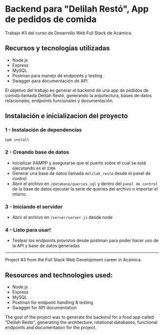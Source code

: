 # Backend para "Delilah Restó", App de pedidos de comida

Trabajo #3 del curso de Desarrollo Web Full Stack de Acámica.

## Recursos y tecnologías utilizadas

- Node.js
- Express
- MySQL
- Postman para manejo de endpoints y testing
- Swagger para documentación de API

El objetivo del trabajo es generar el backend de una app de pedidos de comida llamada Delilah Restó, generando la arquitectura, bases de datos relacionales, endpoints funcionales y documentación.

## Instalación e inicializacion del proyecto

### 1 - Instalación de dependencias

```
npm install
```

### 2 - Creando base de datos

- Inicializar XAMPP y asegurarse que el puerto sobre el cual se está ejecutando es el `3306`
- Generar una base de datos llamada `delilah_resto` desde el panel de control
- Abrir el archivo en `/database/queries.sql` y dentro del `panel de control` de la base de datos ejecutar la serie de queries del archivo o importar el mismo.

### 3 - Iniciando el servidor

- Abrir el archivo en `/server/server.js` desde node

### 4 - Listo para usar!

- Testear los endpoints provistos desde postman para poder hacer uso de la API y base de datos generadas

---

Project #3 from the Full Stack Web Development career in Acámica.

## Resources and technologies used:

- Node.js
- Express
- MySQL
- Postman for endpoint handling & testing
- Swagger for API documentation

The goal of the project was to generate the backend for a food app called "Delilah Resto", generating the architecture, relational databases, functional endpoints and documentation for the project.
